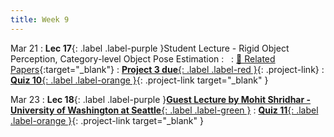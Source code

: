```yaml
---
title: Week 9
---
```


Mar 21
: **Lec 17**{: .label .label-purple }Student Lecture - Rigid Object Perception, Category-level Object Pose Estimation
: &nbsp;
  : [📃 Related Papers](/CSCI5980-Spr23-DeepRob/papers/){:target="_blank"}
: [**Project 3 due**{: .label .label-red }](/CSCI5980-Spr23-DeepRob/projects/#project-3){: .project-link} 
: [**Quiz 10**{: .label .label-orange }](https://www.gradescope.com/courses/481744){: .project-link target="_blank" }  
  <!-- : [Solution](#) -->

Mar 23
: **Lec 18**{: .label .label-purple }[**Guest Lecture by Mohit Shridhar - University of Washington at Seattle**{: .label .label-green }](https://mohitshridhar.com/)
: [**Quiz 11**{: .label .label-orange }](https://www.gradescope.com/courses/481744){: .project-link target="_blank" }
  
  <!-- : [📃 Related Papers](/papers/#recurrent-networks-and-object-tracking){:target="_blank"} -->
  
<!-- Mar 10
: **Dis 9**{: .label .label-blue }[Paper discussion: Object Perception](#)
 -->